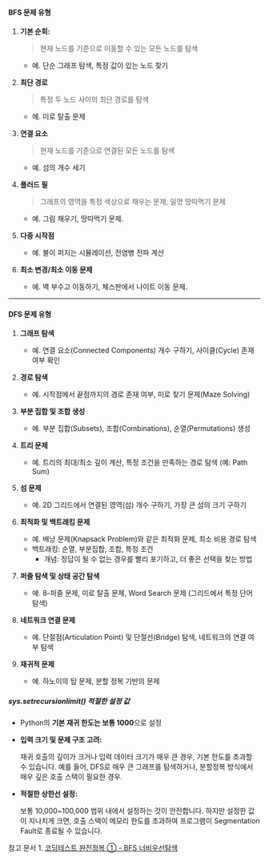 #### BFS 문제 유형

1. **기본 순회:** 
   > 현재 노드를 기준으로 이동할 수 있는 모든 노드를 탐색
    - 예. 단순 그래프 탐색, 특정 값이 있는 노드 찾기

2. **최단 경로**
   > 특정 두 노드 사이의 최단 경로를 탐색
    - 예. 미로 탈출 문제

3. **연결 요소**
    > 현재 노드를 기준으로 연결된 모든 노드를 탐색
    - 예. 섬의 개수 세기

4. **플러드 필**
    > 그래프의 영역을 특정 색상으로 채우는 문제, 일명 땅따먹기 문제
    - 예. 그림 채우기, 땅따먹기 문제.

5. **다중 시작점**
    - 예. 불이 퍼지는 시뮬레이션, 전염병 전파 계산

6. **최소 변경/최소 이동 문제**
    - 예. 벽 부수고 이동하기, 체스판에서 나이트 이동 문제.

--- 

#### DFS 문제 유형

1. **그래프 탐색**
   - 예. 연결 요소(Connected Components) 개수 구하기, 사이클(Cycle) 존재 여부 확인

2. **경로 탐색**
     - 예. 시작점에서 끝점까지의 경로 존재 여부, 미로 찾기 문제(Maze Solving)

3. **부분 집합 및 조합 생성**
     - 예. 부분 집합(Subsets), 조합(Combinations), 순열(Permutations) 생성

4. **트리 문제**
     - 예. 트리의 최대/최소 깊이 계산, 특정 조건을 만족하는 경로 탐색 (예: Path Sum)

5. **섬 문제**
     - 예. 2D 그리드에서 연결된 영역(섬) 개수 구하기, 가장 큰 섬의 크기 구하기

6. **최적화 및 백트래킹 문제**
     - 예. 배낭 문제(Knapsack Problem)와 같은 최적화 문제, 최소 비용 경로 탐색
     - 백트래킹: 순열, 부분집합, 조합, 특정 조건
       - 개념: 정답이 될 수 없는 경우를 빨리 포기하고, 더 좋은 선택을 찾는 방법

7. **퍼즐 탐색 및 상태 공간 탐색**
     - 예. 8-퍼즐 문제, 미로 탈출 문제, Word Search 문제 (그리드에서 특정 단어 탐색)

8. **네트워크 연결 문제**
     - 예. 단절점(Articulation Point) 및 단절선(Bridge) 탐색, 네트워크의 연결 여부 탐색

9. **재귀적 문제**
     - 예. 하노이의 탑 문제, 분할 정복 기반의 문제  

##### sys.setrecursionlimit() 적절한 설정 값
- Python의 **기본 재귀 한도는 보통 1000**으로 설정
- **입력 크기 및 문제 구조 고려:**

     재귀 호출의 깊이가 크거나 입력 데이터 크기가 매우 큰 경우, 기본 한도를 초과할 수 있습니다.
     예를 들어, DFS로 매우 큰 그래프를 탐색하거나, 분할정복 방식에서 매우 깊은 호출 스택이 필요한 경우.  

- **적절한 상한선 설정:**

     보통 10,000~100,000 범위 내에서 설정하는 것이 안전합니다.
     하지만 설정한 값이 지나치게 크면, 호출 스택이 메모리 한도를 초과하여 프로그램이 Segmentation Fault로 종료될 수 있습니다.

참고 문서 1. [코딩테스트 완전정복 ① - BFS 너비우선탐색](https://velog.io/@sihoon_cho/Python%EC%BD%94%EB%94%A9%ED%85%8C%EC%8A%A4%ED%8A%B8-%EC%BD%94%EB%94%A9%ED%85%8C%EC%8A%A4%ED%8A%B8-%EC%99%84%EC%A0%84%EC%A0%95%EB%B3%B5-BFS-%EB%84%88%EB%B9%84%EC%9A%B0%EC%84%A0%ED%83%90%EC%83%89)
